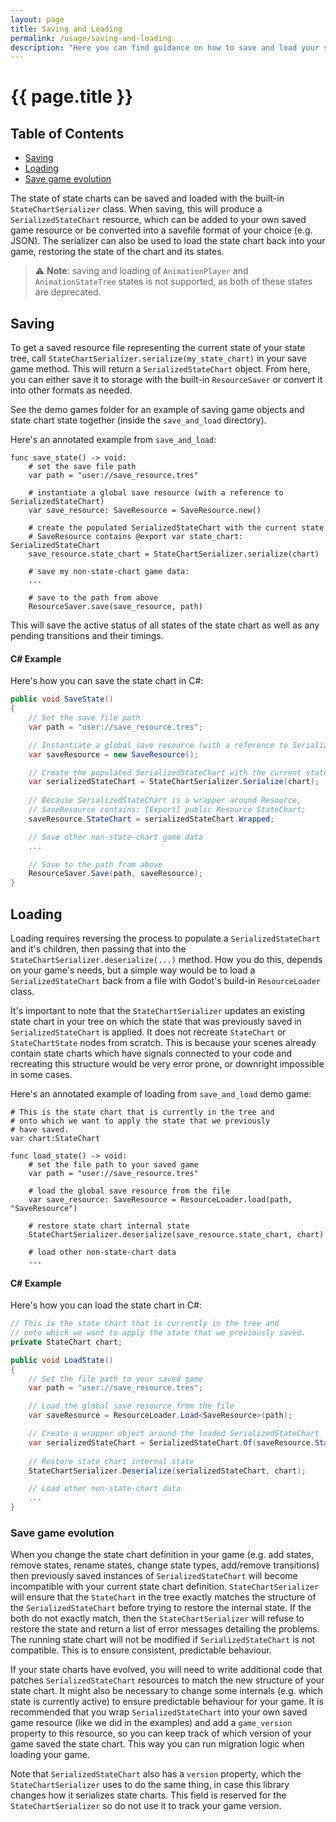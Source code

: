 ```yaml
---
layout: page
title: Saving and Loading
permalink: /usage/saving-and-loading
description: "Here you can find guidance on how to save and load your state chart"
---
```


# {{ page.title }}

## Table of Contents
- [Saving](#saving)
- [Loading](#loading)
- [Save game evolution](#save-game-evolution)

The state of state charts can be saved and loaded with the built-in `StateChartSerializer` class. When saving, this will produce a `SerializedStateChart` resource, which can be added to your own saved game resource or be converted into a savefile format of your choice (e.g. JSON). The serializer can also be used to load the state chart back into your game, restoring the state of the chart and its states.

> ⚠️ **Note**: saving and loading of `AnimationPlayer` and `AnimationStateTree` states is not supported, as both of these states are deprecated.

## Saving
To get a saved resource file representing the current state of your state tree, call `StateChartSerializer.serialize(my_state_chart)` in your save game method. This will return a `SerializedStateChart` object. From here, you can either save it to storage with the built-in `ResourceSaver` or convert it into other formats as needed.

See the demo games folder for an example of saving game objects and state chart state together (inside the `save_and_load` directory).

Here's an annotated example from `save_and_load`:

```gdscript
func save_state() -> void:
    # set the save file path
    var path = "user://save_resource.tres"
    
    # instantiate a global save resource (with a reference to SerializedStateChart)
    var save_resource: SaveResource = SaveResource.new()
    
    # create the populated SerializedStateChart with the current state
    # SaveResource contains @export var state_chart: SerializedStateChart
    save_resource.state_chart = StateChartSerializer.serialize(chart)
    
    # save my non-state-chart game data:
    ...
    
    # save to the path from above
    ResourceSaver.save(save_resource, path)
```

This will save the active status of all states of the state chart as well as any pending transitions and their timings.

#### C# Example
Here's how you can save the state chart in C#:

```csharp
public void SaveState()
{
    // Set the save file path
    var path = "user://save_resource.tres";

    // Instantiate a global save resource (with a reference to SerializedStateChart)
    var saveResource = new SaveResource();

    // Create the populated SerializedStateChart with the current state
    var serializedStateChart = StateChartSerializer.Serialize(chart);
    
    // Because SerializedStateChart is a wrapper around Resource,
    // SaveResource contains: [Export] public Resource StateChart;
    saveResource.StateChart = serializedStateChart.Wrapped;

    // Save other non-state-chart game data
    ...

    // Save to the path from above
    ResourceSaver.Save(path, saveResource);
}
```

## Loading
Loading requires reversing the process to populate a `SerializedStateChart` and it's children, then passing that into the `StateChartSerializer.deserialize(...)` method. How you do this, depends on your game's needs, but a simple way would be to load a `SerializedStateChart` back from a file with Godot's build-in `ResourceLoader` class.

It's important to note that the `StateChartSerializer` updates an existing state chart in your tree on which the state that was previously saved in `SerializedStateChart` is applied. It does not recreate `StateChart` or `StateChartState` nodes from scratch. This is because your scenes already contain state charts which have signals connected to your code and recreating this structure would be very error prone, or downright impossible in some cases. 

Here's an annotated example of loading from `save_and_load` demo game:
```gdscript
# This is the state chart that is currently in the tree and
# onto which we want to apply the state that we previously 
# have saved.
var chart:StateChart 

func load_state() -> void: 
	# set the file path to your saved game
	var path = "user://save_resource.tres"

	# load the global save resource from the file
	var save_resource: SaveResource = ResourceLoader.load(path, "SaveResource")

	# restore state chart internal state
	StateChartSerializer.deserialize(save_resource.state_chart, chart)
	
    # load other non-state-chart data
	...
```

#### C# Example
Here's how you can load the state chart in C#:

```csharp
// This is the state chart that is currently in the tree and
// onto which we want to apply the state that we previously saved.
private StateChart chart;

public void LoadState()
{
    // Set the file path to your saved game
    var path = "user://save_resource.tres";

    // Load the global save resource from the file
    var saveResource = ResourceLoader.Load<SaveResource>(path);

    // Create a wrapper object around the loaded SerializedStateChart
    var serializedStateChart = SerializedStateChart.Of(saveResource.StateChart);
    
    // Restore state chart internal state
    StateChartSerializer.Deserialize(serializedStateChart, chart);

    // Load other non-state-chart data
    ...
}
```

### Save game evolution

When you change the state chart definition in your game (e.g. add states, remove states, rename states, change state types, add/remove transitions) then previously saved instances of `SerializedStateChart` will become incompatible with your current state chart definition. `StateChartSerializer` will ensure that the `StateChart` in the tree exactly matches the structure of the `SerializedStateChart` before trying to restore the internal state. If the both do not exactly match, then the `StateChartSerializer` will refuse to restore the state and return a list of error messages detailing the problems. The running state chart will not be modified if `SerializedStateChart` is not compatible. This is to ensure consistent, predictable behaviour.

If your state charts have evolved, you will need to write additional code that patches `SerializedStateChart` resources to match the new structure of your state chart. It might also be necessary to change some internals (e.g. which state is currently active) to ensure predictable behaviour for your game. It is recommended that you wrap `SerializedStateChart` into your own saved game resource (like we did in the examples) and add a `game_version` property to this resource, so you can keep track of which version of your game saved the state chart. This way you can run migration logic when loading your game. 

Note that `SerializedStateChart` also has a `version` property, which the `StateChartSerializer` uses to do the same thing, in case this library changes how it serializes state charts. This field is reserved for the `StateChartSerializer` so do not use it to track your game version.
